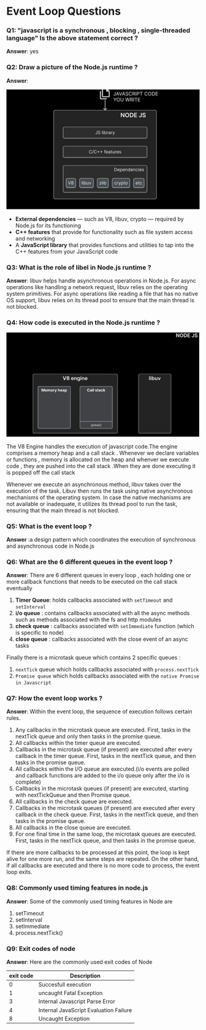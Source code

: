 # Event Loop Questions

### Q1: "javascript is a synchronous , blocking , single-threaded language" Is the above statement correct ? 

**Answer**: yes 

### Q2: Draw a picture of the Node.js runtime ? 

**Answer**: 

![node-runtime](../assets/node-runtime.png)

- **External dependencies** — such as V8, libuv, crypto — required by Node.js for its functioning
- **C++ features** that provide for functionality such as file system access and networking
- A **JavaScript library** that provides functions and utilities to tap into the C++ features from your JavaScript code

### Q3: What is the role of libel in Node.js runtime ?

**Answer**: libuv helps handle asynchronous operations in Node.js. For async operations like handling a network request, libuv relies on the operating system primitives. For async operations like reading a file that has no native OS support, libuv relies on its thread pool to ensure that the main thread is not blocked.

### Q4: How code is executed in the Node.js runtime ? 

![execution](../assets/execution.png)

The V8 Engine handles the execution of javascript code.The engine comprises a memory heap and a call stack . Whenever we declare variables or functions , memory is allocated on the heap and whenver we execute code , they are pushed into the call stack .When they are done executing it is popped off the call stack

Whenever we execute an asynchronous method, libuv takes over the execution of the task. Libuv then runs the task using native asynchronous mechanisms of the operating system. In case the native mechanisms are not available or inadequate, it utilizes its thread pool to run the task, ensuring that the main thread is not blocked.

### Q5: What is the event loop ? 

**Answer** :a design pattern which coordinates the execution of synchronous and asynchronous code in Node.js 

### Q6: What are the 6 different queues in the event loop ? 

**Answer**: There are 6 different queues in every loop , each holding one or more callback functions that needs to be executed on the call stack eventually

1. **Timer Queue**: holds callbacks associated with `setTimeout` and `setInterval`
2. **i/o queue** : contains callbacks associated with all the async methods such as methods associated with the fs and http modules
3. **check queue** : callbacks associated with `setImmediate` function (which is specific to node)
4. **close queue** : callbacks associated with the close event of an async tasks

Finally there is a microtask queue which contains 2 specific queues :

1. `nextTick` queue which holds callbacks associated with `process.nextTick`
2. `Promise queue` which holds callbacks associated with the `native Promise in Javascript`

### Q7: How the event loop works ? 

**Answer**: Within the event loop, the sequence of execution follows certain rules.

1. Any callbacks in the microtask queue are executed. First, tasks in the nextTick queue and only then tasks in the promise queue.
2. All callbacks within the timer queue are executed.
3. Callbacks in the microtask queue (if present) are executed after every callback in the timer queue. First, tasks in the nextTick queue, and then tasks in the promise queue.
4. All callbacks within the I/O queue are executed.(i/o events are polled and callback functions are added to the i/o queue only after the i/o is complete)
5. Callbacks in the microtask queues (if present) are executed, starting with nextTickQueue and then Promise queue.
6. All callbacks in the check queue are executed.
7. Callbacks in the microtask queues (if present) are executed after every callback in the check queue. First, tasks in the nextTick queue, and then tasks in the promise queue.
8. All callbacks in the close queue are executed.
9. For one final time in the same loop, the microtask queues are executed. First, tasks in the nextTick queue, and then tasks in the promise queue.

If there are more callbacks to be processed at this point, the loop is kept alive for one more run, and the same steps are repeated. On the other hand, if all callbacks are executed and there is no more code to process, the event loop exits.

### Q8: Commonly used timing features in node.js 

**Answer**: Some of the commonly used timing features in Node are

1. setTimeout
2. setInterval
3. setImmediate
4. process.nextTick()

### Q9: Exit codes of node 

**Answer**: Here are the commonly used exit codes of Node 

| exit code | Description                            |
| --------- | -------------------------------------- |
| 0         | Succesfull execution                   |
| 1         | uncaught Fatal Exception               |
| 3         | Internal Javascript Parse Error        |
| 4         | Internal JavaScript Evaluation Failure |
| 8         | Uncaught Exception                     |

